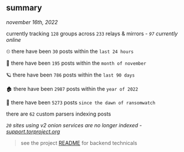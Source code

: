 
## summary
_november 16th, 2022_

currently tracking `128` groups across `233` relays & mirrors - _`97` currently online_

⏲ there have been `30` posts within the `last 24 hours`

🦈 there have been `195` posts within the `month of november`

🪐 there have been `786` posts within the `last 90 days`

🏚 there have been `2987` posts within the `year of 2022`

🦕 there have been `5273` posts `since the dawn of ransomwatch`

there are `62` custom parsers indexing posts

_`20` sites using v2 onion services are no longer indexed - [support.torproject.org](https://support.torproject.org/onionservices/v2-deprecation/)_

> see the project [README](https://github.com/joshhighet/ransomwatch#ransomwatch--) for backend technicals
